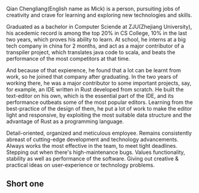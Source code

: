 Qian Chengliang(English name as Mick) is a person, pursuiting jobs of creativity and crave for learning and exploring new technologies and skills.

Graduated as a bachelor in Computer Sciende at ZJU(Zhejiang University), his acedemic record is among the top 20% in CS College, 10% in the last two years, which proves his ability to learn. At school, he interns at a big tech company in china for 2 months, and act as a major contributor of a transpiler project, which translates java code to scala, and beats the performance of the most competitors at that time.

And because of that expierence, he found that a lot can be learnt from work, so he joined that company after graduating. In the two years of working there, he was a major contributor to some important projects, say, for example, an IDE written in Rust developed from scratch. He built the text-editor on his own, which is the essential part of the IDE, and its performance outbeats some of the most popular editors. Learning from the best-practice of the design of them, he put a lot of work to make the editor light and responsive, by exploiting the most suitable data structure and the advantage of Rust as a programming language.



Detail-oriented, organized and meticulous employee. Remains consistently abreast of cutting-edge development and technology advancements. Always works the most effective in the team, to meet tight deadlines. Stepping out when there's high-maintenance bugs. Values functionality, stability as well as performance of the software. Giving out creative & practical ideas on user-experience or technology problems.

## Short one